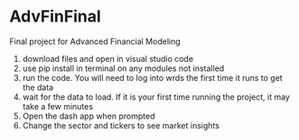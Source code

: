 # AdvFinFinal
Final project for Advanced Financial Modeling

1) download files and open in visual studio code
2) use pip install in terminal on any modules not installed
3) run the code. You will need to log into wrds the first time it runs to get the data
4) wait for the data to load. If it is your first time running the project, it may take a few minutes
5) Open the dash app when prompted
6) Change the sector and tickers to see market insights
